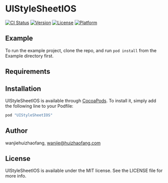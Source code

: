 # UIStyleSheetIOS

[![CI Status](http://img.shields.io/travis/wanjiehuizhaofang/UIStyleSheetIOS.svg?style=flat)](https://travis-ci.org/wanjiehuizhaofang/UIStyleSheetIOS)
[![Version](https://img.shields.io/cocoapods/v/UIStyleSheetIOS.svg?style=flat)](http://cocoapods.org/pods/UIStyleSheetIOS)
[![License](https://img.shields.io/cocoapods/l/UIStyleSheetIOS.svg?style=flat)](http://cocoapods.org/pods/UIStyleSheetIOS)
[![Platform](https://img.shields.io/cocoapods/p/UIStyleSheetIOS.svg?style=flat)](http://cocoapods.org/pods/UIStyleSheetIOS)

## Example

To run the example project, clone the repo, and run `pod install` from the Example directory first.

## Requirements

## Installation

UIStyleSheetIOS is available through [CocoaPods](http://cocoapods.org). To install
it, simply add the following line to your Podfile:

```ruby
pod "UIStyleSheetIOS"
```

## Author

wanjiehuizhaofang, wanjie@huizhaofang.com

## License

UIStyleSheetIOS is available under the MIT license. See the LICENSE file for more info.
